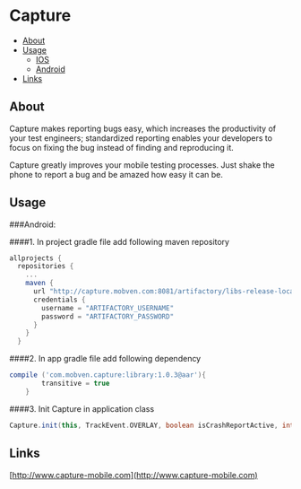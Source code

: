 
Capture
==================

  - [About](#about)
  - [Usage](#usage)
    - [IOS](http://github.com/mobven/capture-ios)
    - [Android](#android)
  - [Links](#links)


## About

Capture makes reporting bugs easy, which increases the productivity of your test engineers; standardized reporting enables your developers to focus on fixing the bug instead of finding and reproducing it.

Capture greatly improves your mobile testing processes.
Just shake the phone to report a bug and be amazed how
easy it can be.


## Usage

###Android:

####1. In project gradle file add following maven repository 

```gradle
allprojects {
  repositories {
    ...
    maven {
      url "http://capture.mobven.com:8081/artifactory/libs-release-local"
      credentials {
        username = "ARTIFACTORY_USERNAME"
        password = "ARTIFACTORY_PASSWORD"
      }
    }
  }
```

####2. In app gradle file add following dependency

```gradle
compile ('com.mobven.capture:library:1.0.3@aar'){
        transitive = true
    }
```

####3. Init Capture in application class
```gradle
Capture.init(this, TrackEvent.OVERLAY, boolean isCrashReportActive, int appId, int projectId, int secret, boolean isDebugLogEnable);
```


## Links
[http://www.capture-mobile.com](http://www.capture-mobile.com)
